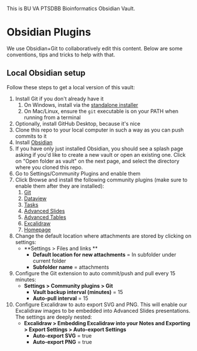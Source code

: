 This is BU VA PTSDBB Bioinformatics Obsidian Vault.
# Obsidian Plugins

We use Obsidian+Git to collaboratively edit this content. Below are some conventions, tips and tricks to help with that.

## Local Obsidian setup
Follow these steps to get a local version of this vault:

1. Install Git if you don't already have it
	1. On Windows, install via the [standalone installer](https://git-scm.com/download/win)
	2. On Mac/Linux, ensure the `git` executable is on your PATH when running from a terminal
2. Optionally, install GitHub Desktop, because it's nice
2. Clone this repo to your local computer in such a way as you can push commits to it
3. Install [Obsidian](https://obsidian.md/)
4. If you have only just installed Obsidian, you should see a splash page asking if you'd like to create a new vault or open an existing one. Click on "Open folder as vault" on the next page, and select the directory where you cloned this repo.
5. Go to Settings/Community Plugins and enable them
6. Click Browse and install the following community plugins (make sure to enable them after they are installed):
	1. [Git](obsidian://show-plugin?id=obsidian-git)
	2. [Dataview](obsidian://show-plugin?id=dataview)
	3. [Tasks](obsidian://show-plugin?id=obsidian-tasks-plugin)
	4. [Advanced Slides](obsidian://show-plugin?id=obsidian-advanced-slides)
	5. [Advanced Tables](obsidian://show-plugin?id=table-editor-obsidian)
	6. [Excalidraw](obsidian://show-plugin?id=obsidian-excalidraw-plugin)
	7. [Homepage](obsidian://show-plugin?id=homepage)
7. Change the default location where attachments are stored by clicking on settings: 
   - **Settings > Files and links **
	   - **Default location for new attachments** = In subfolder under current folder
	   - **Subfolder name** = attachments
1. Configure the Git extension to auto commit/push and pull every 15 minutes:
   - **Settings > Community plugins > Git**
	   - **Vault backup interval (minutes)** = 15
	   - **Auto-pull interval** = 15
2. Configure Excalidraw to auto export SVG and PNG. This will enable our Excalidraw images to be embedded into Advanced Slides presentations. The settings are deeply nested: 
   - **Excalidraw > Embedding Excalidraw into your Notes and Exporting > Export Settings > Auto-export Settings**
	   - **Auto-export SVG** = true
	   - **Auto-export PNG** = true

